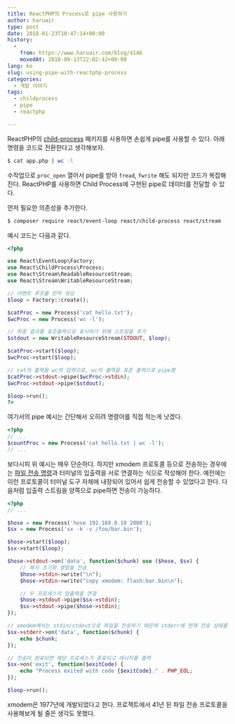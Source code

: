 ```yaml
---
title: ReactPHP의 Process로 pipe 사용하기
author: haruair
type: post
date: 2018-01-23T10:47:14+00:00
history:
  - 
    from: https://www.haruair.com/blog/4146
    movedAt: 2018-09-13T22:02:42+00:00
lang: ko
slug: using-pipe-with-reactphp-process
categories:
  - 개발 이야기
tags:
  - childprocess
  - pipe
  - reactphp

---
```

ReactPHP의 [child-process][1] 패키지를 사용하면 손쉽게 pipe를 사용할 수 있다. 아래 명령을 코드로 전환한다고 생각해보자.

```bash
$ cat app.php | wc -l
```

수작업으로 `proc_open` 열어서 pipe를 받아 `fread`, `fwrite` 해도 되지만 코드가 복잡해진다. ReactPHP를 사용하면 Child Process에 구현된 pipe로 데이터를 전달할 수 있다.

먼저 필요한 의존성을 추가한다.

```bash
$ composer require react/event-loop react/child-process react/stream
```

예시 코드는 다음과 같다.

```php
<?php

use React\EventLoop\Factory;
use React\ChildProcess\Process;
use React\Stream\ReadableResourceStream;
use React\Stream\WritableResourceStream;

// 이벤트 루프를 먼저 생성
$loop = Factory::create();

$catProc = new Process('cat hello.txt');
$wcProc = new Process('wc -l');

// 최종 결과를 표준출력으로 표시하기 위해 스트림을 추가
$stdout = new WritableResourceStream(STDOUT, $loop);

$catProc->start($loop);
$wcProc->start($loop);

// cat의 출력을 wc의 입력으로, wc의 출력을 표준 출력으로 pipe함
$catProc->stdout->pipe($wcProc->stdin);
$wcProc->stdout->pipe($stdout);

$loop->run();
?>
```

여기서의 pipe 예시는 간단해서 오히려 명령어를 직접 적는게 낫겠다.

```php
<?php
// ...
$countProc = new Process('cat hello.txt | wc -l');
// ...
```

보다시피 위 예시는 매우 단순하다. 하지만 xmodem 프로토콜 등으로 전송하는 경우에는 [파일 전송 명령][2]과 터미널의 입출력을 서로 연결하는 식으로 작성해야 한다. 예전에는 이런 프로토콜이 터미널 도구 자체에 내장되어 있어서 쉽게 전송할 수 있었다고 한다. 다음처럼 입출력 스트림을 양쪽으로 pipe하면 전송이 가능하다.

```php
<?php
// ...

$hose = new Process('hose 192.168.0.10 2000');
$sx = new Process('sx -k -v /foo/bar.bin');

$hose->start($loop);
$sx->start($loop);

$hose->stdout->on('data', function($chunk) use ($hose, $sx) {
    // 복사 초기화 명령을 전송
    $hose->stdin->write("\n");
    $hose->stdin->write("copy xmodem: flash:bar.bin\n");

    // 두 프로세스의 입출력을 연결
    $hose->stdout->pipe($sx->stdin);
    $sx->stdout->pipe($hose->stdin);
});

// xmodem에서는 stdin/stdout으로 파일을 전송하기 때문에 stderr에 현재 전송 상태를 출력함
$sx->stderr->on('data', function($chunk) {
    echo $chunk;
});

// 전송이 완료되면 해당 프로세스가 종료되고 메시지를 출력
$sx->on('exit', function($exitCode) {
    echo "Process exited with code {$exitCode}." . PHP_EOL;
});

$loop->run();
```

xmodem은 1977년에 개발되었다고 한다. 프로젝트에서 41년 된 파일 전송 프로토콜을 사용해보게 될 줄은 생각도 못했다.

 [1]: https://github.com/reactphp/child-process
 [2]: https://linux.die.net/man/1/sz